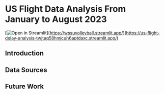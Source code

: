 # US Flight Data Analysis From January to August 2023
[![Open in Streamlit](https://static.streamlit.io/badges/streamlit_badge_black_white.svg)](https://wssuvolleyball.streamlit.app/](https://us-flight-delay-analysis-twjtaq58hmjcuh6aptdaxc.streamlit.app/)

## Introduction



## Data Sources

## Future Work
